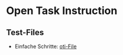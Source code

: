 # Open Task Instruction

## Test-Files

- Einfache Schritte:
[oti-File](https://rein-zieh.github.io/otiFiles/testsuite/steps.json)
